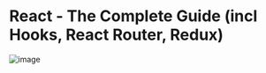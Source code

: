 # React - The Complete Guide (incl Hooks, React Router, Redux)

![image](https://user-images.githubusercontent.com/95168051/186736997-f22e36c3-900d-4020-9083-23346792fcb6.png)
